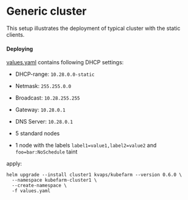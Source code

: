 # Generic cluster

This setup illustrates the deployment of typical cluster with the static clients.

#### Deploying

[values.yaml](values.yaml) contains following DHCP settings:

* DHCP-range: `10.28.0.0-static`
* Netmask: `255.255.0.0`
* Broadcast: `10.28.255.255`
* Gateway: `10.28.0.1`
* DNS Server: `10.28.0.1`

* 5 standard nodes
* 1 node with the labels `label1=value1,label2=value2` and `foo=bar:NoSchedule` taint


apply:

```
helm upgrade --install cluster1 kvaps/kubefarm --version 0.6.0 \
  --namespace kubefarm-cluster1 \
  --create-namespace \
  -f values.yaml
```
